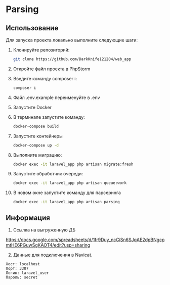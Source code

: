 # Parsing

## Использование

Для запуска проекта локально выполните следующие шаги:

1. Клонируйте репозиторий:
   ```bash
   git clone https://github.com/DarkKnife121204/web_app
   ```
   
2. Откройте файл проекта в PhpStorm

3. Введите команду composer i:
    ```bash
   composer i
   ```
   
4. Файл .env.example переименуйте в .env
5. Запустите Docker
6. В терминале запустите команду:
    ```bash
    docker-compose build
    ```
7. Запустите контейнеры
    ```bash
    docker-compose up -d
    ```
8. Выполните миграцию:
    ```bash
    docker exec -it laravel_app php artisan migrate:fresh
    ```
9. Запустите обработчик очереди:
    ```bash
    docker exec -it laravel_app php artisan queue:work
    ```
10. В новом окне запустите команду для парсеринга 
    ```bash
    docker exec -it laravel_app php artisan parsing
    ```
## Информация

1. Ссылка на выгруженную ДБ

https://docs.google.com/spreadsheets/d/1fr9Duy_ncCiSn6SJqAE2dpBNgcpmtHE6PGuwSgKAOT4/edit?usp=sharing

2. Данные для подключения в Navicat.
```
Хост: localhost
Порт: 3307
Логин: laravel_user
Пароль: secret
```
